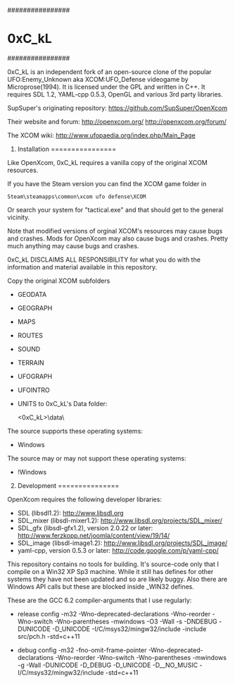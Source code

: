 ################
#    0xC_kL    #
################

0xC_kL is an independent fork of an open-source clone of the popular
UFO:Enemy_Unknown aka XCOM:UFO_Defense videogame by Microprose(1994). It is
licensed under the GPL and written in C++. It requires SDL 1.2, YAML-cpp 0.5.3,
OpenGL and various 3rd party libraries.

SupSuper's originating repository:
https://github.com/SupSuper/OpenXcom

Their website and forum:
http://openxcom.org/
http://openxcom.org/forum/

The XCOM wiki:
http://www.ufopaedia.org/index.php/Main_Page


1. Installation
================

Like OpenXcom, 0xC_kL requires a vanilla copy of the original XCOM resources.

If you have the Steam version you can find the XCOM game folder in

	Steam\steamapps\common\xcom ufo defense\XCOM

Or search your system for "tactical.exe" and that should get to the general
vicinity.

Note that modified versions of orginal XCOM's resources may cause bugs and
crashes. Mods for OpenXcom may also cause bugs and crashes. Pretty much anything
may cause bugs and crashes.

0xC_kL DISCLAIMS ALL RESPONSIBILITY for what you do with the information and
material available in this repository.

Copy the original XCOM subfolders
- GEODATA
- GEOGRAPH
- MAPS
- ROUTES
- SOUND
- TERRAIN
- UFOGRAPH
- UFOINTRO
- UNITS
to 0xC_kL's Data folder:

	<0xC_kL>\data\


The source supports these operating systems:
- Windows

The source may or may not support these operating systems:
- !Windows


2. Development
===============

OpenXcom requires the following developer libraries:

- SDL (libsdl1.2):
http://www.libsdl.org
- SDL_mixer (libsdl-mixer1.2):
http://www.libsdl.org/projects/SDL_mixer/
- SDL_gfx (libsdl-gfx1.2), version 2.0.22 or later:
http://www.ferzkopp.net/joomla/content/view/19/14/
- SDL_image (libsdl-image1.2):
http://www.libsdl.org/projects/SDL_image/
- yaml-cpp, version 0.5.3 or later:
http://code.google.com/p/yaml-cpp/

This repository contains no tools for building. It's source-code only that I
compile on a Win32 XP Sp3 machine. While it still has defines for other systems
they have not been updated and so are likely buggy. Also there are Windows API
calls but these are blocked inside _WIN32 defines.

These are the GCC 6.2 compiler-arguments that I use regularly:

- release config
-m32 -Wno-deprecated-declarations -Wno-reorder -Wno-switch -Wno-parentheses -mwindows -O3 -Wall -s -DNDEBUG -DUNICODE -D_UNICODE -I/C/msys32/mingw32/include -include src/pch.h -std=c++11

- debug config
-m32 -fno-omit-frame-pointer -Wno-deprecated-declarations -Wno-reorder -Wno-switch -Wno-parentheses -mwindows -g -Wall -DUNICODE -D_DEBUG -D_UNICODE -D__NO_MUSIC -I/C/msys32/mingw32/include -std=c++11
